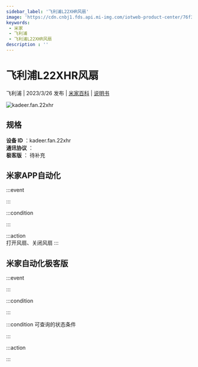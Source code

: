 ```yaml
---
sidebar_label: '飞利浦L22XHR风扇'
image: 'https://cdn.cnbj1.fds.api.mi-img.com/iotweb-product-center/76f35027ebac923a8421b99c4fc7e046_1675649776080.png?GalaxyAccessKeyId=AKVGLQWBOVIRQ3XLEW&Expires=9223372036854775807&Signature=kkRpv3jAl1sDfNwyKrrDebpIIxc='
keywords: 
 - 米家
 - 飞利浦
 - 飞利浦L22XHR风扇
description : ''
---
```

# 飞利浦L22XHR风扇

飞利浦 | 2023/3/26 发布 | [米家百科](https://home.mi.com/webapp/content/baike/product/index.html?model=kadeer.fan.22xhr) | [说明书](https://home.mi.com/views/introduction.html?model=kadeer.fan.22xhr&region=cn)

![kadeer.fan.22xhr](https://cdn.cnbj1.fds.api.mi-img.com/iotweb-product-center/76f35027ebac923a8421b99c4fc7e046_1675649776080.png?GalaxyAccessKeyId=AKVGLQWBOVIRQ3XLEW&Expires=9223372036854775807&Signature=kkRpv3jAl1sDfNwyKrrDebpIIxc=)

## 规格  
> 
**设备 ID** ：kadeer.fan.22xhr  
**通讯协议** ：  
**极客版**  ： 待补充 


## 米家APP自动化  

:::event  

:::

:::condition  

:::

:::action   
打开风扇、关闭风扇
:::

## 米家自动化极客版  

:::event  

:::

:::condition  

:::

:::condition 可查询的状态条件  

:::

:::action  

:::

        
